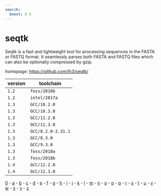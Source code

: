 ```yaml
---
search:
  boost: 0.5
---
```

# seqtk

Seqtk is a fast and lightweight tool for processing sequences in the FASTA or FASTQ format.   It seamlessly parses both FASTA and FASTQ files which can also be optionally compressed by gzip.

*homepage*: <https://github.com/lh3/seqtk/>

version | toolchain
--------|----------
``1.2`` | ``foss/2016b``
``1.2`` | ``intel/2017a``
``1.3`` | ``GCC/10.2.0``
``1.3`` | ``GCC/10.3.0``
``1.3`` | ``GCC/11.2.0``
``1.3`` | ``GCC/11.3.0``
``1.3`` | ``GCC/8.2.0-2.31.1``
``1.3`` | ``GCC/8.3.0``
``1.3`` | ``GCC/9.3.0``
``1.3`` | ``foss/2018a``
``1.3`` | ``foss/2018b``
``1.4`` | ``GCC/12.2.0``
``1.4`` | ``GCC/12.3.0``

[0](../0/index.md) - [a](../a/index.md) - [b](../b/index.md) - [c](../c/index.md) - [d](../d/index.md) - [e](../e/index.md) - [f](../f/index.md) - [g](../g/index.md) - [h](../h/index.md) - [i](../i/index.md) - [j](../j/index.md) - [k](../k/index.md) - [l](../l/index.md) - [m](../m/index.md) - [n](../n/index.md) - [o](../o/index.md) - [p](../p/index.md) - [q](../q/index.md) - [r](../r/index.md) - [s](../s/index.md) - [t](../t/index.md) - [u](../u/index.md) - [v](../v/index.md) - [w](../w/index.md) - [x](../x/index.md) - [y](../y/index.md) - [z](../z/index.md)

